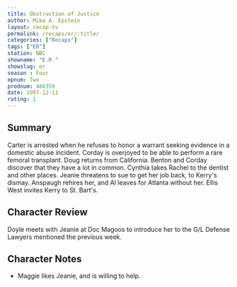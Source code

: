 ```yaml
---
title: Obstruction of Justice
author: Mika A. Epstein
layout: recap-tv
permalink: /recaps/er/:title/
categories: ["Recaps"]
tags: ["ER"]
station: NBC
showname: "E.R."
showslug: er
season : Four  
epnum: Two  
prodnum: 466359    
date: 1997-12-11  
rating: 1  
---
```


## Summary  
  
Carter is arrested when he refuses to honor a warrant seeking evidence in a domestic abuse incident. Corday is overjoyed to be able to perform a rare femoral transplant. Doug returns from California. Benton and Corday discover that they have a lot in common. Cynthia takes Rachel to the dentist and other places. Jeanie threatens to sue to get her job back, to Kerry's dismay. Anspaugh rehires her, and Al leaves for Atlanta without her. Ellis West invites Kerry to St. Bart's.

## Character Review  
  
Doyle meets with Jeanie at Doc Magoos to introduce her to the G/L Defense Lawyers mentioned the previous week.

## Character Notes  
  
* Maggie likes Jeanie, and is willing to help.
